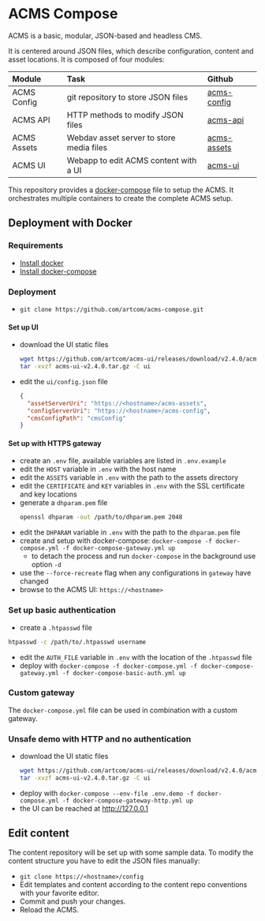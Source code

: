 # ACMS Compose

ACMS is a basic, modular, JSON-based and headless CMS.

It is centered around JSON files, which describe configuration, content and asset locations. It is composed of four modules:

| Module       | Task     | Github     |
| :------------- | :---------- | :----------- |
| ACMS Config | git repository to store JSON files  | [acms-config](https://github.com/artcom/acms-config)    |
| ACMS API | HTTP methods to modify JSON files  | [acms-api](https://github.com/artcom/acms-api)    |
| ACMS Assets | Webdav asset server to store media files  | [acms-assets](https://github.com/artcom/acms-config)    |
| ACMS UI | Webapp to edit ACMS content with a UI | [acms-ui](https://github.com/artcom/acms-config)    |

This repository provides a [docker-compose](./docker-compose.yml) file to setup the ACMS. It orchestrates multiple containers to create the complete ACMS setup.

## Deployment with Docker

### Requirements
* [Install docker](https://www.digitalocean.com/community/tutorials/how-to-install-and-use-docker-on-ubuntu-20-04)
* [Install docker-compose](https://www.digitalocean.com/community/tutorials/how-to-install-and-use-docker-compose-on-ubuntu-20-04)

### Deployment
* `git clone https://github.com/artcom/acms-compose.git`

#### Set up UI
* download the UI static files
  ```bash
  wget https://github.com/artcom/acms-ui/releases/download/v2.4.0/acms-ui-v2.4.0.tar.gz
  tar -xvzf acms-ui-v2.4.0.tar.gz -C ui
  ```
* edit the `ui/config.json` file
  ```json
  {
    "assetServerUri": "https://<hostname>/acms-assets",
    "configServerUri": "https://<hostname>/acms-config",
    "cmsConfigPath": "cmsConfig"
  }
  ```

#### Set up with HTTPS gateway

* create an `.env` file, available variables are listed in `.env.example`
* edit the `HOST` variable in `.env` with the host name
* edit the `ASSETS` variable in `.env` with the path to the assets directory
* edit the `CERTIFICATE` and `KEY` variables in `.env` with the SSL certificate and key locations
* generate a `dhparam.pem` file
  ```bash
  openssl dhparam -out /path/to/dhparam.pem 2048
  ```
* edit the `DHPARAM` variable in `.env` with the path to the `dhparam.pem` file
* create and setup with docker-compose: `docker-compose -f docker-compose.yml -f docker-compose-gateway.yml up`
  * to detach the process and run `docker-compose` in the background use option `-d`
* use the `--force-recreate` flag when any configurations in `gateway` have changed
* browse to the ACMS UI: `https://<hostname>`

### Set up basic authentication

* create a `.htpasswd` file
```bash
htpasswd -c /path/to/.htpasswd username
```
* edit the `AUTH_FILE` variable in `.env` with the location of the `.htpasswd` file
* deploy with `docker-compose -f docker-compose.yml -f docker-compose-gateway.yml -f docker-compose-basic-auth.yml up`

### Custom gateway

The `docker-compose.yml` file can be used in combination with a custom gateway.

### Unsafe demo with HTTP and no authentication

* download the UI static files
  ```bash
  wget https://github.com/artcom/acms-ui/releases/download/v2.4.0/acms-ui-v2.4.0.tar.gz
  tar -xvzf acms-ui-v2.4.0.tar.gz -C ui
  ```
* deploy with `docker-compose --env-file .env.demo -f docker-compose.yml -f docker-compose-gateway-http.yml up`
* the UI can be reached at http://127.0.0.1

## Edit content

The content repository will be set up with some sample data. To modify the content structure you have to edit the JSON files manually:
* `git clone https://<hostname>/config`
* Edit templates and content according to the content repo conventions with your favorite editor.
* Commit and push your changes.
* Reload the ACMS.
